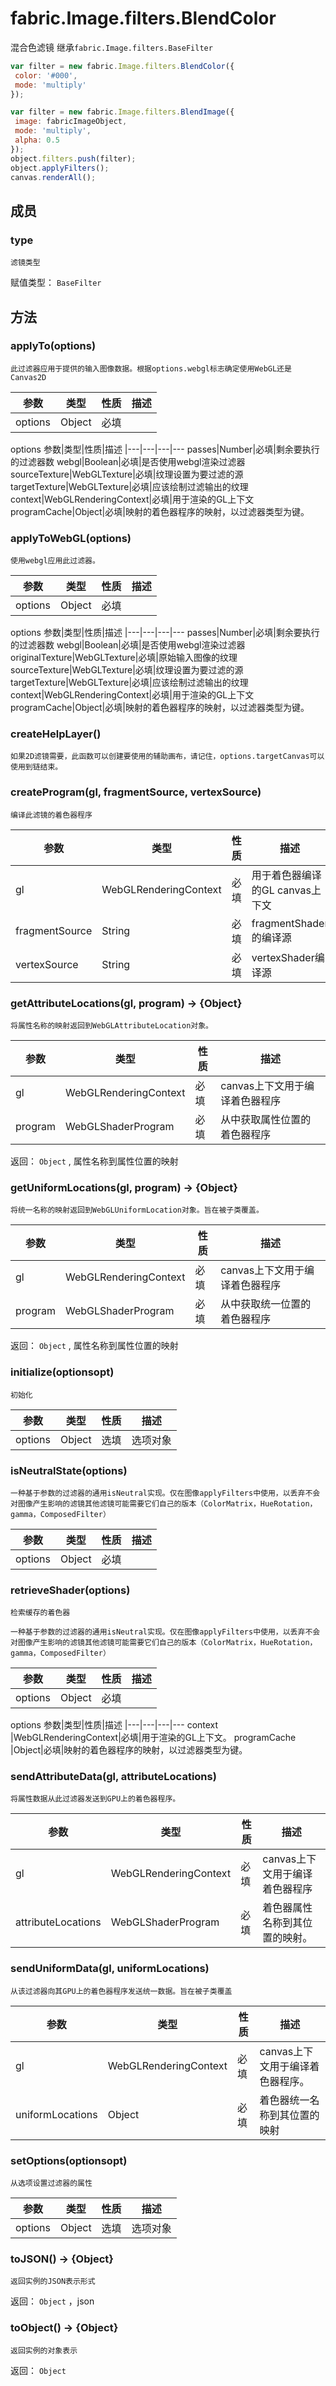 # fabric.Image.filters.BlendColor
混合色滤镜
继承`fabric.Image.filters.BaseFilter`

``` javascript
var filter = new fabric.Image.filters.BlendColor({
 color: '#000',
 mode: 'multiply'
});

var filter = new fabric.Image.filters.BlendImage({
 image: fabricImageObject,
 mode: 'multiply',
 alpha: 0.5
});
object.filters.push(filter);
object.applyFilters();
canvas.renderAll();
```

## 成员

### type
    滤镜类型
赋值类型： `BaseFilter` 

## 方法

### applyTo(options)

    此过滤器应用于提供的输入图像数据。根据options.webgl标志确定使用WebGL还是Canvas2D

参数|类型|性质|描述
|---|---|---|---
options|Object|必填|
options
参数|类型|性质|描述
|---|---|---|---
passes|Number|必填|剩余要执行的过滤器数
webgl|Boolean|必填|是否使用webgl渲染过滤器
sourceTexture|WebGLTexture|必填|纹理设置为要过滤的源
targetTexture|WebGLTexture|必填|应该绘制过滤输出的纹理
context|WebGLRenderingContext|必填|用于渲染的GL上下文
programCache|Object|必填|映射的着色器程序的映射，以过滤器类型为键。

<!-- ### applyTo2d(options)
    将Contrast操作应用于表示图像像素的Uint8Array。
参数|类型|性质|描述
|---|---|---|---
options|Object|必填|
options
参数|类型|性质|描述
|---|---|---|---
imageData|ImageData|必填|要过滤的Uint8Array -->

### applyToWebGL(options)

    使用webgl应用此过滤器。

参数|类型|性质|描述
|---|---|---|---
options|Object|必填|
options
参数|类型|性质|描述
|---|---|---|---
passes|Number|必填|剩余要执行的过滤器数
webgl|Boolean|必填|是否使用webgl渲染过滤器
originalTexture|WebGLTexture|必填|原始输入图像的纹理
sourceTexture|WebGLTexture|必填|纹理设置为要过滤的源
targetTexture|WebGLTexture|必填|应该绘制过滤输出的纹理
context|WebGLRenderingContext|必填|用于渲染的GL上下文
programCache|Object|必填|映射的着色器程序的映射，以过滤器类型为键。

### createHelpLayer()

    如果2D滤镜需要，此函数可以创建要使用的辅助画布，请记住，options.targetCanvas可以使用到链结束。

### createProgram(gl, fragmentSource, vertexSource)

    编译此滤镜的着色器程序

参数|类型|性质|描述
|---|---|---|---
gl|WebGLRenderingContext|必填|用于着色器编译的GL canvas上下文
fragmentSource|String|必填|fragmentShader的编译源
vertexSource|String|必填|vertexShader编译源

### getAttributeLocations(gl, program) → {Object}

    将属性名称的映射返回到WebGLAttributeLocation对象。

参数|类型|性质|描述
|---|---|---|---
gl|WebGLRenderingContext|必填|canvas上下文用于编译着色器程序
program|WebGLShaderProgram|必填|从中获取属性位置的着色器程序
返回： `Object` , 属性名称到属性位置的映射

### getUniformLocations(gl, program) → {Object}
    将统一名称的映射返回到WebGLUniformLocation对象。旨在被子类覆盖。
参数|类型|性质|描述
|---|---|---|---
gl|WebGLRenderingContext|必填|canvas上下文用于编译着色器程序
program|WebGLShaderProgram|必填|从中获取统一位置的着色器程序
返回： `Object` , 属性名称到属性位置的映射

### initialize(optionsopt)

    初始化

参数|类型|性质|描述
|---|---|---|---
options|Object|选填|选项对象

### isNeutralState(options)

    一种基于参数的过滤器的通用isNeutral实现。仅在图像applyFilters中使用，以丢弃不会对图像产生影响的滤镜其他滤镜可能需要它们自己的版本（ColorMatrix，HueRotation，gamma，ComposedFilter）

参数|类型|性质|描述
|---|---|---|---
options|Object|必填|

### retrieveShader(options)

    检索缓存的着色器

    一种基于参数的过滤器的通用isNeutral实现。仅在图像applyFilters中使用，以丢弃不会对图像产生影响的滤镜其他滤镜可能需要它们自己的版本（ColorMatrix，HueRotation，gamma，ComposedFilter）

参数|类型|性质|描述
|---|---|---|---
options|Object|必填|
options
参数|类型|性质|描述
|---|---|---|---
context |WebGLRenderingContext|必填|用于渲染的GL上下文。
programCache |Object|必填|映射的着色器程序的映射，以过滤器类型为键。

### sendAttributeData(gl, attributeLocations)

    将属性数据从此过滤器发送到GPU上的着色器程序。

参数|类型|性质|描述
|---|---|---|---
gl|WebGLRenderingContext|必填|canvas上下文用于编译着色器程序
attributeLocations|WebGLShaderProgram|必填|着色器属性名称到其位置的映射。

### sendUniformData(gl, uniformLocations)
    从该过滤器向其GPU上的着色器程序发送统一数据。旨在被子类覆盖
参数|类型|性质|描述
|---|---|---|---
gl|WebGLRenderingContext|必填|canvas上下文用于编译着色器程序。
uniformLocations|Object|必填|着色器统一名称到其位置的映射

### setOptions(optionsopt)

    从选项设置过滤器的属性

参数|类型|性质|描述
|---|---|---|---
options|Object|选填|选项对象

### toJSON() → {Object}

    返回实例的JSON表示形式 

返回： `Object` ，json

### toObject() → {Object}

    返回实例的对象表示 

返回： `Object` 
